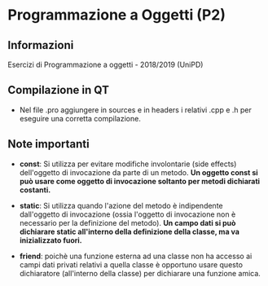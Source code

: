 # Programmazione a Oggetti (P2)

## Informazioni

Esercizi di Programmazione a oggetti - 2018/2019 (UniPD)



## Compilazione in QT

- Nel file .pro aggiungere in sources e in headers i relativi .cpp e .h per eseguire una corretta compilazione.


## Note importanti

- __const__: Si utilizza per evitare modifiche involontarie (side effects) dell'oggetto di invocazione da parte di un metodo.
**Un oggetto const si può usare come oggetto di invocazione soltanto per metodi dichiarati costanti.**

- __static__: Si utilizza quando l'azione del metodo è indipendente dall'oggetto di invocazione (ossia l'oggetto di invocazione non è necessario per la definizione del metodo).
**Un campo dati si può dichiarare static all'interno della definizione della classe, ma va inizializzato fuori.**

- __friend__: poichè una funzione esterna ad una classe non ha accesso ai campi dati privati relativi a quella classe è opportuno usare questo dichiaratore (all'interno della classe) per dichiarare una funzione amica. 